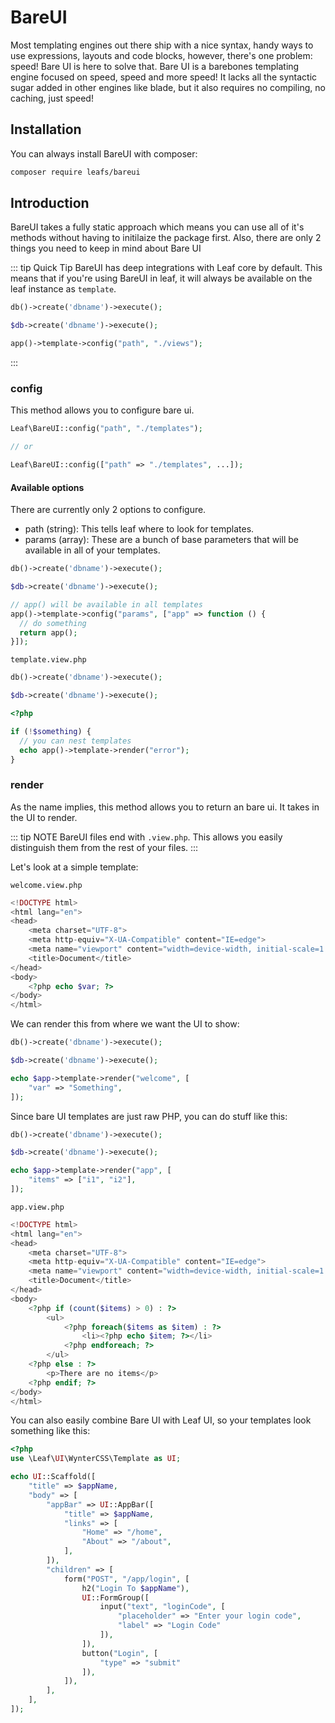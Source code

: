 # BareUI

<!-- markdownlint-disable no-inline-html -->

Most templating engines out there ship with a nice syntax, handy ways to use expressions, layouts and code blocks, however, there's one problem: speed! Bare UI is here to solve that. Bare UI is a barebones templating engine focused on speed, speed and more speed! It lacks all the syntactic sugar added in other engines like blade, but it also requires no compiling, no caching, just speed!

## Installation

You can always install BareUI with composer:

```sh
composer require leafs/bareui
```

## Introduction

BareUI takes a fully static approach which means you can use all of it's methods without having to initilaize the package first. Also, there are only 2 things you need to keep in mind about Bare UI

::: tip Quick Tip
BareUI has deep integrations with Leaf core by default. This means that if you're using BareUI in leaf, it will always be available on the leaf instance as `template`.

<div class="functional-mode">

```php
db()->create('dbname')->execute();
```

</div>
<div class="class-mode">

```php
$db->create('dbname')->execute();
```

</div>

```php
app()->template->config("path", "./views");
```

:::

### config

This method allows you to configure bare ui.

```php
Leaf\BareUI::config("path", "./templates");

// or

Leaf\BareUI::config(["path" => "./templates", ...]);
```

#### Available options

There are currently only 2 options to configure.

- path (string): This tells leaf where to look for templates.
- params (array): These are a bunch of base parameters that will be available in all of your templates.

<div class="functional-mode">

```php
db()->create('dbname')->execute();
```

</div>
<div class="class-mode">

```php
$db->create('dbname')->execute();
```

</div>

```php
// app() will be available in all templates
app()->template->config("params", ["app" => function () {
  // do something
  return app();
}]);
```

`template.view.php`

<div class="functional-mode">

```php
db()->create('dbname')->execute();
```

</div>
<div class="class-mode">

```php
$db->create('dbname')->execute();
```

</div>

```php
<?php

if (!$something) {
  // you can nest templates
  echo app()->template->render("error");
}
```

### render

As the name implies, this method allows you to return an bare ui. It takes in the UI to render.

::: tip NOTE
BareUI files end with `.view.php`. This allows you easily distinguish them from the rest of your files.
:::

Let's look at a simple template:

`welcome.view.php`

```php
<!DOCTYPE html>
<html lang="en">
<head>
    <meta charset="UTF-8">
    <meta http-equiv="X-UA-Compatible" content="IE=edge">
    <meta name="viewport" content="width=device-width, initial-scale=1.0">
    <title>Document</title>
</head>
<body>
    <?php echo $var; ?>
</body>
</html>
```

We can render this from where we want the UI to show:

<div class="functional-mode">

```php
db()->create('dbname')->execute();
```

</div>
<div class="class-mode">

```php
$db->create('dbname')->execute();
```

</div>

```php
echo $app->template->render("welcome", [
    "var" => "Something",
]);
```

Since bare UI templates are just raw PHP, you can do stuff like this:

<div class="functional-mode">

```php
db()->create('dbname')->execute();
```

</div>
<div class="class-mode">

```php
$db->create('dbname')->execute();
```

</div>

```php
echo $app->template->render("app", [
    "items" => ["i1", "i2"],
]);
```

`app.view.php`

```php
<!DOCTYPE html>
<html lang="en">
<head>
    <meta charset="UTF-8">
    <meta http-equiv="X-UA-Compatible" content="IE=edge">
    <meta name="viewport" content="width=device-width, initial-scale=1.0">
    <title>Document</title>
</head>
<body>
    <?php if (count($items) > 0) : ?>
        <ul>
            <?php foreach($items as $item) : ?>
                <li><?php echo $item; ?></li>
            <?php endforeach; ?>
        </ul>
    <?php else : ?>
        <p>There are no items</p>
    <?php endif; ?>
</body>
</html>
```

You can also easily combine Bare UI with Leaf UI, so your templates look something like this:

```php
<?php
use \Leaf\UI\WynterCSS\Template as UI;

echo UI::Scaffold([
    "title" => $appName,
    "body" => [
        "appBar" => UI::AppBar([
            "title" => $appName,
            "links" => [
                "Home" => "/home",
                "About" => "/about",
            ],
        ]),
        "children" => [
            form("POST", "/app/login", [
                h2("Login To $appName"),
                UI::FormGroup([
                    input("text", "loginCode", [
                        "placeholder" => "Enter your login code",
                        "label" => "Login Code"
                    ]),
                ]),
                button("Login", [
                    "type" => "submit"
                ]),
            ]),
        ],
    ],
]);
```

